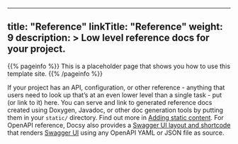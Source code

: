 ______________________________________________________________________

## title: "Reference" linkTitle: "Reference" weight: 9 description: > Low level reference docs for your project.

{{% pageinfo %}} This is a placeholder page that shows you how to use this
template site. {{% /pageinfo %}}

If your project has an API, configuration, or other reference - anything that
users need to look up that’s at an even lower level than a single task - put (or
link to it) here. You can serve and link to generated reference docs created
using Doxygen, Javadoc, or other doc generation tools by putting them in your
`static/` directory. Find out more in
[Adding static content](https://docsy.dev/docs/adding-content/content/#adding-static-content).
For OpenAPI reference, Docsy also provides a
[Swagger UI layout and shortcode](https://www.docsy.dev/docs/adding-content/shortcodes/#swaggerui)
that renders [Swagger UI](https://swagger.io/tools/swagger-ui/) using any
OpenAPI YAML or JSON file as source.
